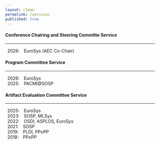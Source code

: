 ```yaml
---
layout: clean
permalink: /service/
published: true
---
```


<h4 class="news-style" style="margin-top: 20px">Conference Chairing and Steering Committe Service</h4>
<hr class="news-style" style="width: 95%; ">

&ensp;2026:&emsp;EuroSys (AEC Co-Chair)  

<h4 class="news-style" style="margin-top: 20px">Program Committee Service</h4>
<hr class="news-style" style="width: 95%; ">

&ensp;2026:&emsp;EuroSys  
&ensp;2025:&emsp;PACMI@SOSP  

<h4 class="news-style" style="margin-top: 20px">Artifact Evaluation Committee Service</h4>
<hr class="news-style" style="width: 95%; ">

&ensp;2025:&emsp;EuroSys  
&ensp;2023:&emsp;SOSP, MLSys  
&ensp;2022:&emsp;OSDI, ASPLOS, EuroSys  
&ensp;2021:&emsp;SOSP  
&ensp;2019:&emsp;PLDI, PPoPP  
&ensp;2018:&emsp;PPoPP  
